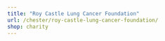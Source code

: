 ```yaml
---
title: "Roy Castle Lung Cancer Foundation"
url: /chester/roy-castle-lung-cancer-foundation/
shop: charity
---
```

